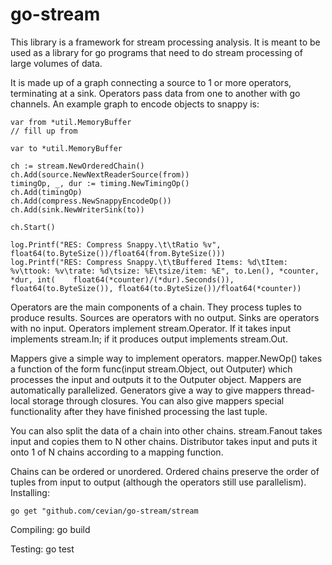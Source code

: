 go-stream
=========

This library is a framework for stream processing analysis. It is meant to be used as a library for go programs
that need to do stream processing of large volumes of data.

It is made up of a graph connecting a source to 1 or more operators, terminating at a sink. 
Operators pass data from one to another with go channels. An example graph to encode objects to snappy is:

	var from *util.MemoryBuffer
	// fill up from
	
	var to *util.MemoryBuffer

 	ch := stream.NewOrderedChain()
 	ch.Add(source.NewNextReaderSource(from))
	timingOp, _, dur := timing.NewTimingOp()
 	ch.Add(timingOp)
 	ch.Add(compress.NewSnappyEncodeOp())
 	ch.Add(sink.NewWriterSink(to))
 
 	ch.Start()
 	
 	log.Printf("RES: Compress Snappy.\t\tRatio %v", float64(to.ByteSize())/float64(from.ByteSize()))
 	log.Printf("RES: Compress Snappy.\t\tBuffered Items: %d\tItem: %v\ttook: %v\trate: %d\tsize: %E\tsize/item: %E", to.Len(), *counter, *dur, int(    float64(*counter)/(*dur).Seconds()), float64(to.ByteSize()), float64(to.ByteSize())/float64(*counter))

Operators are the main components of a chain.
They process tuples to produce results.  Sources are operators with no output. Sinks are operators
with no input. Operators implement stream.Operator. If it takes input implements stream.In; if it produces output implements stream.Out. 

Mappers give a simple way to implement operators. mapper.NewOp() takes a function of the form 
func(input stream.Object, out Outputer) which processes the input and outputs it to the Outputer object. 
Mappers are automatically parallelized. Generators give a way to give mappers thread-local storage through closures.
You can also give mappers special functionality after they have finished processing the last tuple.

You can also split the data of a chain into other chains. stream.Fanout takes input and copies them to N other chains. 
Distributor takes input and puts it onto 1 of N chains according to a mapping function.

Chains can be ordered or unordered. Ordered chains preserve the order of tuples from input to output 
(although the operators still use parallelism).  
Installing:

	go get "github.com/cevian/go-stream/stream

Compiling:
	go build
	
Testing:
	go test
